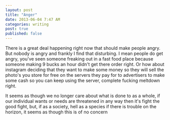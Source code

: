 ```yaml
---
layout: post
title: "Anger" 
date: 2013-06-04 7:47 AM 
categories: writing
post: true
published: false
---
```


There is a great deal happening right now that should make people angry.
But nobody is angry and frankly I find that disturbing.  I mean people
do get angry, you've seen someone freaking out in a fast food place
because someone making 9 bucks an hour didn't get there order right.
Or how about instagram deciding that they want to make some money so
they will sell the photo's you store for free on the servers they pay
for to advertisers to make some cash so you can keep using the server,
complete fucking meltdown right.

It seems as though we no longer care about what is done to as a whole,
if our individual wants or needs are threatened in any way then it's
fight the good fight, but, if as a society, hell as a species if there
is trouble on the horizon, it seems as though this is of no concern
